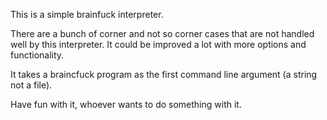 This is a simple brainfuck interpreter.

There are a bunch of corner and not so corner cases that are not handled well by this interpreter.
It could be improved a lot with more options and functionality.

It takes a braincfuck program as the first command line argument (a string not a file).

Have fun with it, whoever wants to do something with it.
